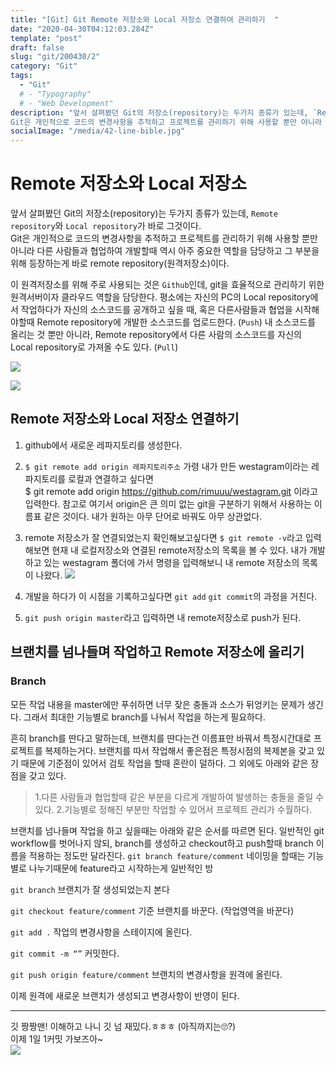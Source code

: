 ```yaml
---
title: "[Git] Git Remote 저장소와 Local 저장소 연결하여 관리하기  "
date: "2020-04-30T04:12:03.284Z"
template: "post"
draft: false
slug: "git/200430/2"
category: "Git"
tags:
  - "Git"
  # - "Typography"
  # - "Web Development"
description: "앞서 살펴봤던 Git의 저장소(repository)는 두가지 종류가 있는데, `Remote repository`와 `Local repository`가 바로 그것이다.  
Git은 개인적으로 코드의 변경사항을 추적하고 프로젝트를 관리하기 위해 사용할 뿐만 아니라 다른 사람들과 협업하여 개발할때 역시 아주 중요한 역할을 담당하고 그 부분을 위해 등장하는게 바로 remote repository(원격저장소)이다."
socialImage: "/media/42-line-bible.jpg"
---
```


# Remote 저장소와 Local 저장소

앞서 살펴봤던 Git의 저장소(repository)는 두가지 종류가 있는데, `Remote repository`와 `Local repository`가 바로 그것이다.  
Git은 개인적으로 코드의 변경사항을 추적하고 프로젝트를 관리하기 위해 사용할 뿐만 아니라 다른 사람들과 협업하여 개발할때 역시 아주 중요한 역할을 담당하고 그 부분을 위해 등장하는게 바로 remote repository(원격저장소)이다.

이 원격저장소를 위해 주로 사용되는 것은 `Github`인데, git을 효율적으로 관리하기 위한 원격서버이자 클라우드 역할을 담당한다. 평소에는 자신의 PC의 Local repository에서 작업하다가 자신의 소스코드를 공개하고 싶을 때, 혹은 다른사람들과 협업을 시작해야할때 Remote repository에 개발한 소스코드를 업로드한다. (`Push`) 내 소스코드를 올리는 것 뿐만 아니라, Remote repository에서 다른 사람의 소스코드를 자신의 Local repository로 가져올 수도 있다. (`Pull`)

![](https://images.velog.io/images/rimu/post/7368df43-dd64-4d1e-abf8-b5a3d228c970/%E1%84%89%E1%85%B3%E1%84%8F%E1%85%B3%E1%84%85%E1%85%B5%E1%86%AB%E1%84%89%E1%85%A3%E1%86%BA%202020-04-30%20%E1%84%8B%E1%85%A9%E1%84%92%E1%85%AE%208.27.33.png)
<br>

![](https://images.velog.io/images/rimu/post/cc53a881-aac4-438b-9a6f-ad49b8b1bfa8/%E1%84%89%E1%85%B3%E1%84%8F%E1%85%B3%E1%84%85%E1%85%B5%E1%86%AB%E1%84%89%E1%85%A3%E1%86%BA%202020-04-30%20%E1%84%8B%E1%85%A9%E1%84%92%E1%85%AE%208.30.40.png)

## Remote 저장소와 Local 저장소 연결하기

1. github에서 새로운 레파지토리를 생성한다.

2. `$ git remote add origin 레파지토리주소`
   가령 내가 만든 westagram이라는 레파지토리를 로컬과 연결하고 싶다면 <br>
   \$ git remote add origin https://github.com/rimuuu/westagram.git 이라고 입력한다.
   참고로 여기서 origin은 큰 의미 없는 git을 구분하기 위해서 사용하는 이름표 같은 것이다.
   내가 원하는 아무 단어로 바꿔도 아무 상관없다.

3. remote 저장소가 잘 연결되었는지 확인해보고싶다면
   `$ git remote -v`라고 입력해보면 현재 내 로컬저장소와 연결된 remote저장소의 목록을 볼 수 있다.
   내가 개발하고 있는 westagram 폴더에 가서 명령을 입력해보니 내 remote 저장소의 목록이 나왔다.
   ![](https://images.velog.io/images/rimu/post/ffb89da6-9eb5-4b12-beef-05b2a6a20e62/%E1%84%89%E1%85%B3%E1%84%8F%E1%85%B3%E1%84%85%E1%85%B5%E1%86%AB%E1%84%89%E1%85%A3%E1%86%BA%202020-04-30%20%E1%84%8B%E1%85%A9%E1%84%92%E1%85%AE%208.42.11.png)

4. 개발을 하다가 이 시점을 기록하고싶다면 `git add` `git commit`의 과정을 거친다.

5. `git push origin master`라고 입력하면 내 remote저장소로 push가 된다.

## 브랜치를 넘나들며 작업하고 Remote 저장소에 올리기

### Branch

모든 작업 내용을 master에만 푸쉬하면 너무 잦은 충돌과 소스가 뒤엉키는 문제가 생긴다.
그래서 최대한 기능별로 branch를 나눠서 작업을 하는게 필요하다.

흔히 branch를 딴다고 말하는데, 브랜치를 딴다는건 이름표만 바꿔서 특정시간대로 프로젝트를 복제하는거다.
브랜치를 따서 작업해서 좋은점은 특정시점의 복제본을 갖고 있기 때문에 기준점이 있어서 검토 작업을 할때 혼란이 덜하다. 그 외에도 아래와 같은 장점을 갖고 있다.

> 1.다른 사람들과 협업할때 같은 부분을 다르게 개발하여 발생하는 충돌을 줄일 수 있다. 2.기능별로 정해진 부분만 작업할 수 있어서 프로젝트 관리가 수월하다.

브랜치를 넘나들며 작업을 하고 싶을때는 아래와 같은 순서를 따르면 된다.
일반적인 git workflow를 벗어나지 않되, branch를 생성하고 checkout하고 push할때 branch 이름을 적용하는 정도만 달라진다.
`git branch feature/comment`
네이밍을 할때는 기능별로 나누기때문에 feature라고 시작하는게 일반적인 방

`git branch` 브랜치가 잘 생성되었는지 본다

`git checkout feature/comment` 기준 브랜치를 바꾼다. (작업영역을 바꾼다)

`git add .` 작업의 변경사항을 스테이지에 올린다.

`git commit -m “”` 커밋한다.

`git push origin feature/comment` 브랜치의 변경사항을 원격에 올린다.

이제 원격에 새로운 브랜치가 생성되고 변경사항이 반영이 된다.

---

깃 짱짱맨! 이해하고 나니 깃 넘 재밌다.ㅎㅎㅎ (아직까지는🙄?) <br>
이제 1일 1커밋 가보즈아~<br>
![](https://images.velog.io/images/rimu/post/83839fa9-f5d0-43a5-8390-3c24d2065ded/IMG_1840.GIF)

<!-- - [The first transition](#the-first-transition)
- [The digital age](#the-digital-age)
- [Loss of humanity through transitions](#loss-of-humanity-through-transitions)
- [Chasing perfection](#chasing-perfection) -->

<!-- _Originally published by [Matej Latin](http://matejlatin.co.uk/) on [Medium](https://medium.com/design-notes/humane-typography-in-the-digital-age-9bd5c16199bd?ref=webdesignernews.com#.lygo82z0x)._ -->
